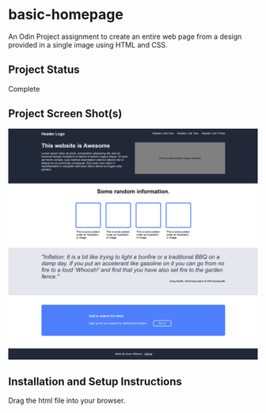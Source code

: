 # basic-homepage
An Odin Project assignment to create an entire web page from a design provided in a single image using HTML and CSS. 

## Project Status
Complete

## Project Screen Shot(s)
![](project.png)

## Installation and Setup Instructions

Drag the html file into your browser.